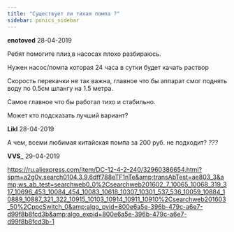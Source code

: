 ```yaml
---
title: "Существует ли тихая помпа ?"
sidebar: ponics_sidebar
---
```


**enotoved** 28-04-2019

Ребят помогите плиз,в насосах плохо разбираюсь.

Нужен насос/помпа которая 24 часа в сутки будет качать раствор

Скорость перекачки не так важна, главное что бы аппарат смог поднять воду по 0.5см шлангу на 1.5 метра.

Самое главное что бы работал тихо и стабильно.

Может кто подсказать лучший вариант?


**Likl** 28-04-2019

А чем, всеми любимая китайская помпа за 200 руб. не подходит? *???*


**VVS_** 29-04-2019

https://ru.aliexpress.com/item/DC-12-4-2-240/32960386654.html?spm=a2g0v.search0104.3.9.6dff788eTF1nTe&amp;transAbTest=ae803_3&amp;ws_ab_test=searchweb0_0%2Csearchweb201602_7_10065_10068_319_317_10696_453_10084_454_10083_10618_10307_10301_537_536_10059_10884_10889_10887_321_322_10915_10103_10914_10911_10910%2Csearchweb201603_50%2CppcSwitch_0&amp;algo_pvid=800e6a5e-396b-479c-a6e7-d99f8b8fcd3b&amp;algo_expid=800e6a5e-396b-479c-a6e7-d99f8b8fcd3b-1


